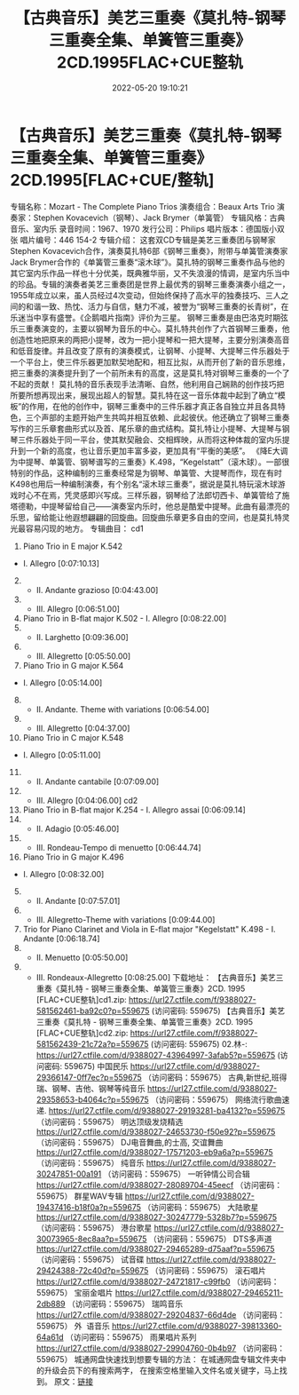 ﻿---
title: 【古典音乐】美艺三重奏《莫扎特-钢琴三重奏全集、单簧管三重奏》2CD.1995FLAC+CUE整轨
date: 2022-05-20 19:10:21
categories: 古典音乐、新世纪、纯音雅乐
tags: 纯音雅乐
---
# 【古典音乐】美艺三重奏《莫扎特-钢琴三重奏全集、单簧管三重奏》2CD.1995[FLAC+CUE/整轨]

专辑名称：Mozart - The Complete
Piano Trios
演奏组合：Beaux Arts
Trio
演奏家：Stephen Kovacevich（钢琴）、Jack
Brymer（单簧管）
专辑风格：古典音乐、室内乐
录音时间：1967、1970
发行公司：Philips
唱片版本：德国版小双张
唱片编号：446 154-2
专辑介绍：
这套双CD专辑是美艺三重奏团与钢琴家Stephen
Kovacevich合作，演奏莫扎特6部《钢琴三重奏》，附带与单簧管演奏家Jack
Brymer合作的《单簧管三重奏“滚木球”》。莫扎特的钢琴三重奏作品与他的其它室内乐作品一样也十分优美，既典雅华丽，又不失浪漫的情调，是室内乐当中的珍品。专辑的演奏者美艺三重奏团是世界上最优秀的钢琴三重奏演奏小组之一，1955年成立以来，虽人员经过4次变动，但始终保持了高水平的独奏技巧、三人之间的和谐一致、热忱、活力与自信，魅力不减，被誉为“钢琴三重奏的长青树”，在乐迷当中享有盛誉。《企鹅唱片指南》评价为三星。
钢琴三重奏是由巴洛克时期弦乐三重奏演变的，主要以钢琴为音乐的中心。莫扎特共创作了六首钢琴三重奏，他创造性地把原来的两把小提琴，改为一把小提琴和一把大提琴，主要分别演奏高音和低音旋律。并且改变了原有的演奏模式，让钢琴、小提琴、大提琴三件乐器处于一个平台上，使三件乐器更加默契地配和，相互比拟，从而开创了新的音乐思维，把三重奏的演奏提升到了一个前所未有的高度，这是莫扎特对钢琴三重奏的一个了不起的贡献！
莫扎特的音乐表现手法清晰、自然，他利用自己娴熟的创作技巧把所要所想再现出来，展现出超人的智慧。莫扎特在这一音乐体裁中起到了确立“模板”的作用，在他的创作中，钢琴三重奏中的三件乐器才真正各自独立并且各具特色，三个声部的主题开始产生共鸣并相互依赖、此起彼伏。他还确立了钢琴三重奏写作的三乐章套曲形式以及首、尾乐章的曲式结构。莫扎特让小提琴、大提琴与钢琴三件乐器处于同一平台，使其默契融会、交相辉映，从而将这种体裁的室内乐提升到一个新的高度，也让音乐更加丰富多姿，更加具有“平衡的美感”。
《降E大调为中提琴、单簧管、钢琴谱写的三重奏》K.498，“Kegelstatt”（滚木球）。一部很特别的作品，这种编制的三重奏经常是为钢琴、单簧管、大提琴而作，现在有时K498也用后一种编制演奏，有个别名“滚木球三重奏”，据说是莫扎特玩滚木球游戏时心不在焉，凭灵感即兴写成。三样乐器，钢琴给了法郎切西卡、单簧管给了施塔德勒，中提琴留给自己——演奏室内乐时，他总是酷爱中提琴。此曲有最漂亮的乐思，留给能让他遐想翩翩的回旋曲。回旋曲乐章更多自由的空间，也是莫扎特灵光最容易闪现的地方。
专辑曲目：
cd1
01. Piano Trio in E major K.542
- I. Allegro
[0:07:10.13]
02. - II.
Andante grazioso
[0:04:43.00]
03. - III.
Allegro
[0:06:51.00]
04. Piano Trio in B-flat major
K.502 - I. Allegro
[0:08:22.00]
05. - II.
Larghetto
[0:09:36.00]
06. - III.
Allegretto
[0:05:50.00]
07. Piano Trio in G major K.564
- I. Allegro
[0:05:14.00]
08. - II.
Andante. Theme with variations
[0:06:54.00]
09. - III.
Allegretto
[0:04:37.00]
10. Piano Trio in C major K.548
- I. Allegro
[0:05:11.00]
11. - II.
Andante cantabile
[0:07:09.00]
12. - III.
Allegro
[0:04:06.00]
cd2
01. Piano Trio in B-flat major
K.254 - I. Allegro assai
[0:06:09.14]
02. - II.
Adagio
[0:05:46.00]
03. - III. Rondeau-Tempo di
menuetto
[0:06:44.74]
04. Piano Trio in G major K.496
- I. Allegro
[0:08:32.00]
05. - II.
Andante
[0:07:57.01]
06. - III. Allegretto-Theme
with variations
[0:09:44.00]
07. Trio for Piano Clarinet and
Viola in E-flat major "Kegelstatt" K.498 - I.
Andante
[0:06:18.74]
08. - II.
Menuetto
[0:05:50.00]
09. - III.
Rondeaux-Allegretto
[0:08:25.00]
下载地址：
【古典音乐】美艺三重奏《莫扎特 - 钢琴三重奏全集、单簧管三重奏》2CD. 1995
[FLAC+CUE整轨]cd1.zip: https://url27.ctfile.com/f/9388027-581562461-ba92c0?p=559675
(访问密码: 559675)
【古典音乐】美艺三重奏《莫扎特 - 钢琴三重奏全集、单簧管三重奏》2CD. 1995 [FLAC+CUE整轨]cd2.zip:
https://url27.ctfile.com/f/9388027-581562439-21c72a?p=559675
(访问密码: 559675)
02.林-: https://url27.ctfile.com/d/9388027-43964997-3afab5?p=559675
(访问密码: 559675)
中国民乐
https://url27.ctfile.com/d/9388027-29366147-0ff7ec?p=559675
（访问密码：559675）
古典,新世纪,班得瑞、钢琴、吉他、钢琴等纯音乐
https://url27.ctfile.com/d/9388027-29358653-b4064c?p=559675
（访问密码：559675）
网络流行歌曲速递.
https://url27.ctfile.com/d/9388027-29193281-ba4132?p=559675
（访问密码：559675）
明达顶级发烧精选
https://url27.ctfile.com/d/9388027-24653730-f50e92?p=559675
（访问密码：559675）
DJ电音舞曲,的士高, 交谊舞曲
https://url27.ctfile.com/d/9388027-17571203-eb9a6a?p=559675
（访问密码：559675）
纯音乐
https://url27.ctfile.com/d/9388027-30247851-00a191
（访问密码：559675）
一听钟情公司合辑
https://url27.ctfile.com/d/9388027-28089704-45eecf
（访问密码：559675）
群星WAV专辑
https://url27.ctfile.com/d/9388027-19437416-b18f0a?p=559675
（访问密码：559675）
大陆歌星
https://url27.ctfile.com/d/9388027-30247779-5328b7?p=559675
（访问密码：559675）
港台歌星
https://url27.ctfile.com/d/9388027-30073965-8ec8aa?p=559675
（访问密码：559675）
DTS多声道
https://url27.ctfile.com/d/9388027-29465289-d75aaf?p=559675
（访问密码：559675）
试音碟
https://url27.ctfile.com/d/9388027-29424388-72c40d?p=559675
（访问密码：559675）
滚石唱片
https://url27.ctfile.com/d/9388027-24721817-c99fb0
（访问密码：559675）
宝丽金唱片
https://url27.ctfile.com/d/9388027-29465211-2db889
（访问密码：559675）
瑞鸣音乐
https://url27.ctfile.com/d/9388027-29204837-66d4de
（访问密码：559675）
外  语音乐
https://url27.ctfile.com/d/9388027-39813360-64a61d
（访问密码：559675）
雨果唱片系列
https://url27.ctfile.com/d/9388027-29904760-0b4b97
（访问密码：559675）
城通网盘快速找到想要专辑的方法：
在城通网盘专辑文件夹中的升级会员下的有搜索两字，
在搜索空格里输入文件名或关键字，马上找到。
原文：[链接](https://blog.sina.com.cn/s/blog_1647c7e7601030xc6.html)